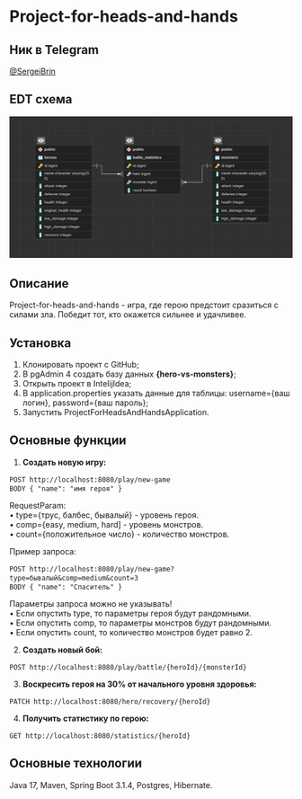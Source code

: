 # Project-for-heads-and-hands

## Ник в Telegram
[@SergeiBrin](https://t.me/sergeibrin)  

  

## EDT схема
![Cхема](https://github.com/SergeiBrin/project-for-heads-and-hands/blob/main/hero-vs-monsters.png)

## Описание
Project-for-heads-and-hands - игра, где герою предстоит сразиться с силами зла. 
Победит тот, кто окажется сильнее и удачливее.

## Установка
1. Клонировать проект с GitHub;
2. В pgAdmin 4 создать базу данных **{hero-vs-monsters}**;
3. Открыть проект в IntelijIdea;
4. В application.properties указать данные для таблицы: username={ваш логин}, password={ваш пароль};
5. Запустить ProjectForHeadsAndHandsApplication.

## Основные функции
1. **Создать новую игру:**  
```
POST http://localhost:8080/play/new-game  
BODY { "name": "имя героя" }
```
RequestParam:  
• type={трус, балбес, бывалый} - уровень героя.  
• comp={easy, medium, hard] - уровень монстров.  
• count={положительное число} - количество монстров.  

Пример запроса:  
```
POST http://localhost:8080/play/new-game?type=бывалый&comp=medium&count=3  
BODY { "name": "Спаситель" }
```

Параметры запроса можно не указывать!  
• Если опустить type, то параметры героя будут рандомными.  
• Если опустить comp, то параметры монстров будут рандомными.  
• Если опустить count, то количество монстров будет равно 2.  

2. **Создать новый бой:**  
```
POST http://localhost:8080/play/battle/{heroId}/{monsterId}
```
3. **Воскресить героя на 30% от начального уровня здоровья:**  
```
PATCH http://localhost:8080/hero/recovery/{heroId}
```
4. **Получить статистику по герою:**
```
GET http://localhost:8080/statistics/{heroId}
```
## Основные технологии
Java 17, Maven, Spring Boot 3.1.4, Postgres, Hibernate. 


